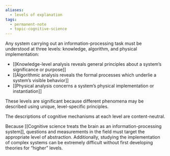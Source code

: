 ```yaml
---
aliases:
  - levels of explanation
tags:
  - permanent-note
  - topic-cognitive-science
---
```

Any system carrying out an information-processing task must be understood at three levels: knowledge, algorithm, and physical implementation:

- [[Knowledge-level analysis reveals general principles about a system’s significance or purpose]]
- [[Algorithmic analysis reveals the formal processes which underlie a system’s visible behavior]]
- [[Physical analysis concerns a system’s physical implementation or instantiation]]

These levels are significant because different phenomena may be described using unique, level-specific principles.

The descriptions of cognitive mechanisms at each level are content-neutral.

Because [[Cognitive science treats the brain as an information-processing system]], questions and measurements in the field must target the appropriate level of abstraction. Additionally, studying the implementation of complex systems can be extremely difficult without first developing theories for “higher” levels.